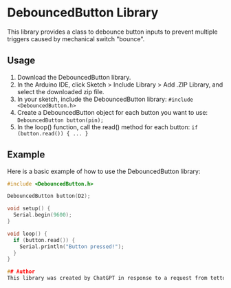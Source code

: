 # DebouncedButton Library

This library provides a class to debounce button inputs to prevent multiple triggers caused by mechanical switch "bounce".

## Usage

1. Download the DebouncedButton library.
2. In the Arduino IDE, click Sketch > Include Library > Add .ZIP Library, and select the downloaded zip file.
3. In your sketch, include the DebouncedButton library: `#include <DebouncedButton.h>`
4. Create a DebouncedButton object for each button you want to use: `DebouncedButton button(pin);`
5. In the loop() function, call the read() method for each button: `if (button.read()) { ... }`

## Example

Here is a basic example of how to use the DebouncedButton library:

```C++
#include <DebouncedButton.h>

DebouncedButton button(D2);

void setup() {
  Serial.begin(9600);
}

void loop() {
  if (button.read()) {
    Serial.println("Button pressed!");
  }
}

## Author
This library was created by ChatGPT in response to a request from tettou771. Thank you for using this library.
